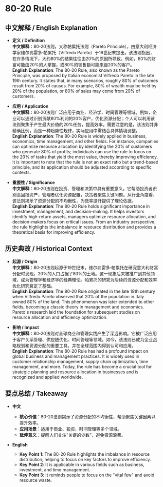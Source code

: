 # 80-20 Rule

## 中文解释 / English Explanation

* **定义 / Definition**  
  **中文解释**：80-20法则，又称帕累托法则（Pareto Principle），由意大利经济学家维尔弗雷多·帕累托（Vilfredo Pareto）于19世纪末提出。该法则指出，在许多情况下，大约80%的结果往往由20%的原因所导致。例如，80%的财富可能由20%的人掌握，或80%的销售额可能来自20%的客户。  
  **English Explanation**: The 80-20 Rule, also known as the Pareto Principle, was proposed by Italian economist Vilfredo Pareto in the late 19th century. It states that, in many scenarios, roughly 80% of outcomes result from 20% of causes. For example, 80% of wealth may be held by 20% of the population, or 80% of sales may come from 20% of customers.

* **应用 / Application**  
  **中文解释**：80-20法则广泛应用于商业、经济学、时间管理等领域。例如，企业可以通过识别贡献80%利润的20%客户，优化资源分配；个人可以利用该法则聚焦于产生最大价值的20%任务，提高效率。需要注意的是，该法则并非精确比例，而是一种趋势性规律，实际应用中需结合具体情境调整。  
  **English Explanation**: The 80-20 Rule is widely applied in business, economics, time management, and other fields. For instance, companies can optimize resource allocation by identifying the 20% of customers who generate 80% of profits; individuals can use the rule to focus on the 20% of tasks that yield the most value, thereby improving efficiency. It is important to note that the rule is not an exact ratio but a trend-based principle, and its application should be adjusted according to specific contexts.

* **重要性 / Significance**  
  **中文解释**：80-20法则在投资、管理和决策中具有重要意义。它帮助投资者识别高回报资产，管理者优化资源配置，决策者聚焦关键问题。从行业角度看，该法则揭示了资源分配的不均衡性，为效率提升提供了理论依据。  
  **English Explanation**: The 80-20 Rule holds significant importance in investment, management, and decision-making. It helps investors identify high-return assets, managers optimize resource allocation, and decision-makers focus on critical issues. From an industry perspective, the rule highlights the imbalance in resource distribution and provides a theoretical basis for improving efficiency.

## 历史典故 / Historical Context

* **起源 / Origin**  
  **中文解释**：80-20法则起源于19世纪末，维尔弗雷多·帕累托在研究意大利财富分配时发现，20%的人口占据了80%的土地。这一现象后来被推广到其他领域，成为管理学和经济学的经典理论。帕累托的研究为后续的资源分配和效率优化研究奠定了基础。  
  **English Explanation**: The 80-20 Rule originated in the late 19th century when Vilfredo Pareto observed that 20% of the population in Italy owned 80% of the land. This phenomenon was later extended to other fields, becoming a classic theory in management and economics. Pareto's research laid the foundation for subsequent studies on resource allocation and efficiency optimization.

* **影响 / Impact**  
  **中文解释**：80-20法则对全球商业和管理实践产生了深远影响。它被广泛应用于客户关系管理、供应链优化、时间管理等领域。如今，该法则已成为企业战略规划和资源分配的重要工具，并在全球范围内得到认可和应用。  
  **English Explanation**: The 80-20 Rule has had a profound impact on global business and management practices. It is widely used in customer relationship management, supply chain optimization, time management, and more. Today, the rule has become a crucial tool for strategic planning and resource allocation in businesses and is recognized and applied worldwide.

## 要点总结 / Takeaway

* **中文**  
  - **核心价值**：80-20法则揭示了资源分配的不均衡性，帮助聚焦关键因素以提升效率。  
  - **应用场景**：适用于商业、投资、时间管理等多个领域。  
  - **延伸意义**：提醒人们关注“关键的少数”，避免资源浪费。

* **English**  
  - **Key Point 1**: The 80-20 Rule highlights the imbalance in resource distribution, helping to focus on key factors to improve efficiency.  
  - **Key Point 2**: It is applicable in various fields such as business, investment, and time management.  
  - **Key Point 3**: It reminds people to focus on the "vital few" and avoid resource waste.